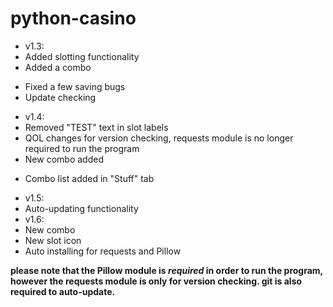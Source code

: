 # python-casino
* v1.3:
* Added slotting functionality
* Added a combo
- Fixed a few saving bugs
- Update checking
* v1.4:
* Removed "TEST" text in slot labels
* QOL changes for version checking, requests module is no longer required to run the program
* New combo added
- Combo list added in "Stuff" tab
* v1.5:
* Auto-updating functionality
* v1.6:
* New combo
* New slot icon
* Auto installing for requests and Pillow

**please note that  the Pillow module is _required_ in order to run the program, however the requests module is only for version checking. git is also required to auto-update.**
